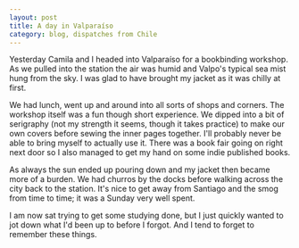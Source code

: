 ```yaml
---
layout: post
title: A day in Valparaíso
category: blog, dispatches from Chile
---
```


Yesterday Camila and I headed into Valparaíso for a bookbinding workshop. As we pulled into the station the air was humid and Valpo's typical sea mist hung from the sky. I was glad to have brought my jacket as it was chilly at first.

We had lunch, went up and around into all sorts of shops and corners. The workshop itself was a fun though short experience. We dipped into a bit of serigraphy (not my strength it seems, though it takes practice) to make our own covers before sewing the inner pages together. I'll probably never be able to bring myself to actually use it. There was a book fair going on right next door so I also managed to get my hand on some indie published books.

As always the sun ended up pouring down and my jacket then became more of a burden. We had churros by the docks before walking across the city back to the station. It's nice to get away from Santiago and the smog from time to time; it was a Sunday very well spent.

I am now sat trying to get some studying done, but I just quickly wanted to jot down what I'd been up to before I forgot. And I tend to forget to remember these things.
